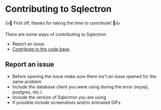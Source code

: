 # Contributing to Sqlectron

:+1::tada: First off, thanks for taking the time to contribute! :tada::+1:

There are some ways of contributing to Sqlectron

* Report an issue.
* [Contribute to the code base](docs/development).

## Report an issue

* Before opening the issue make sure there ins't an issue opened for the same problem
* Include the database client you were using during the error (mysql, postgres, etc.)
* Include the version of Sqlectron you are using
* If possible include screenshots and/or animated GIFs


